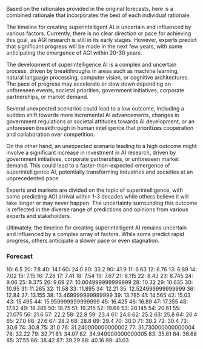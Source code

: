Based on the rationales provided in the original forecasts, here is a combined rationale that incorporates the best of each individual rationale:

The timeline for creating superintelligent AI is uncertain and influenced by various factors. Currently, there is no clear direction or pace for achieving this goal, as AGI research is still in its early stages. However, experts predict that significant progress will be made in the next few years, with some anticipating the emergence of AGI within 20-30 years.

The development of superintelligence AI is a complex and uncertain process, driven by breakthroughs in areas such as machine learning, natural language processing, computer vision, or cognitive architectures. The pace of progress may accelerate or slow down depending on unforeseen events, societal priorities, government initiatives, corporate partnerships, or market demand.

Several unexpected scenarios could lead to a low outcome, including a sudden shift towards more incremental AI advancements, changes in government regulations or societal attitudes towards AI development, or an unforeseen breakthrough in human intelligence that prioritizes cooperation and collaboration over competition.

On the other hand, an unexpected scenario leading to a high outcome might involve a significant increase in investment in AI research, driven by government initiatives, corporate partnerships, or unforeseen market demand. This could lead to a faster-than-expected emergence of superintelligence AI, potentially transforming industries and societies at an unprecedented pace.

Experts and markets are divided on the topic of superintelligence, with some predicting AGI arrival within 1-3 decades while others believe it will take longer or may never happen. The uncertainty surrounding this outcome is reflected in the diverse range of predictions and opinions from various experts and stakeholders.

Ultimately, the timeline for creating superintelligent AI remains uncertain and influenced by a complex array of factors. While some predict rapid progress, others anticipate a slower pace or even stagnation.

### Forecast

10: 6.5
20: 7.8
40: 14.1
60: 24.0
80: 33.2
90: 41.9
11: 6.63
12: 6.76
13: 6.89
14: 7.02
15: 7.15
16: 7.28
17: 7.41
18: 7.54
19: 7.67
21: 8.115
22: 8.43
23: 8.745
24: 9.06
25: 9.375
26: 9.69
27: 10.004999999999999
28: 10.32
29: 10.635
30: 10.95
31: 11.265
32: 11.58
33: 11.895
34: 12.21
35: 12.524999999999999
36: 12.84
37: 13.155
38: 13.469999999999999
39: 13.785
41: 14.565
42: 15.03
43: 15.495
44: 15.959999999999999
45: 16.425
46: 16.89
47: 17.355
48: 17.82
49: 18.285
50: 18.75
51: 19.215
52: 19.68
53: 20.145
54: 20.61
55: 21.075
56: 21.6
57: 22.2
58: 22.8
59: 23.4
61: 24.6
62: 25.2
63: 25.8
64: 26.4
65: 27.0
66: 27.6
67: 28.2
68: 28.8
69: 29.4
70: 30.0
71: 30.2
72: 30.4
73: 30.6
74: 30.8
75: 31.0
76: 31.240000000000002
77: 31.730000000000004
78: 32.22
79: 32.71
81: 34.07
82: 34.940000000000005
83: 35.81
84: 36.68
85: 37.55
86: 38.42
87: 39.29
88: 40.16
89: 41.03